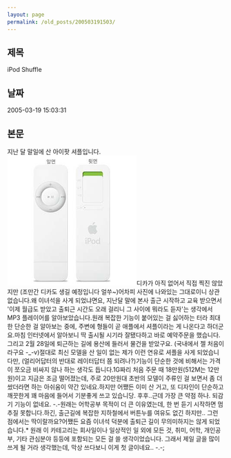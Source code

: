 ```yaml
---
layout: page
permalink: /old_posts/200503191503/
---
```


## 제목
iPod Shuffle

## 날짜
2005-03-19 15:03:31

## 본문
지난 달 말일에 산 아이팟 셔플입니다.![c0003499_14455469.jpg](200503191503/c0003499_14455469.jpg)디카가 아직 없어서 직접 찍진 않았지만 (조만간 디카도 생길 예정입니다 얼쑤~)어차피 사진에 나와있는 그대로이니 상관없습니다.왜 이녀석을 사게 되었냐면요, 지난달 말에 본사 출근 시작하고 교육 받으면서 '이제 월급도 받았고 출퇴근 시간도 오래 걸리니 그 사이에 뭐라도 듣자'는 생각에서 MP3 플레이어를 알아보았습니다.원래 복잡한 기능이 붙어있는 걸 싫어하는 터라 최대한 단순한 걸 알아보는 중에, 주변에 형들이 곧 애플에서 셔플이라는 게 나온다고 하더군요.마침 인터넷에서 알아보니 딱 출시될 시기라 잘됐다하고 바로 예약주문을 했습니다.그리고 2월 28일에 퇴근하는 길에 용산에 들러서 물건을 받았구요. (국내에서 젤 처음이라구요 -_-v)절대로 최신 모델을 산 일이 없는 제가 이런 연유로 셔플을 사게 되었습니다만, (얼리어답터의 반대로 레이터답터 쯤 되려나?)기능이 단순한 것에 비해서는 가격이 쪼오금 비싸지 않나 하는 생각도 듭니다.1G짜리 처음 주문 때 18만원(512M는 12만원)이고 지금은 조금 떨어졌는데, 주로 20만원대 초반의 모델이 주류인 걸 보면서 좀 더 쌌더라면 하는 아쉬움이 약간 있네요.하지만 어쨌든 이미 산 거고, 또 디자인이 단순하고 깨끗한게 꽤 마음에 들어서 기분좋게 쓰고 있습니당. 후후..근데 가장 큰 약점 하나. 되감기 기능이 없네요. -.-원래는 어학공부 목적이 더 큰 이유였는데, 한 번 듣기 시작하면 멈추질 못합니다.하긴, 출근길에 복잡한 지하철에서 버튼누를 여유도 없긴 하지만.. 그런 점에서는 딱이랄까요?어쨌든 요즘 이녀석 덕분에 출퇴근 길이 무의미하지는 않게 되었습니다.* 원래 이 카테고리는 회사일이나 일상적인 일 외에 모든 것, 취미, 어학, 개인공부, 기타 관심분야 등등에 포함되는 모든 걸 쓸 생각이었습니다. 그래서 제일 글을 많이 쓰게 될 거라 생각했는데, 막상 쓰다보니 이게 첫 글이네요.. -.-;